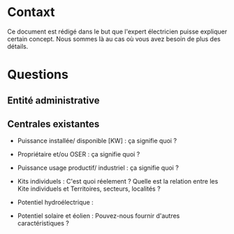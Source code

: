 # Contaxt

Ce document est rédigé dans le but que l'expert électricien puisse expliquer certain concept. Nous sommes là au cas où vous avez besoin de plus des détails.

# Questions

## Entité administrative

## Centrales existantes

- Puissance installée/ disponible [KW] : ça signifie quoi ?

- Propriétaire et/ou OSER : ça signifie quoi ?

- Puissance usage productif/ industriel : ça signifie quoi ?

- Kits individuels : C'est quoi réelement ? Quelle est la relation entre les Kite individuels et Territoires, secteurs, localités ?

- Potentiel hydroélectrique : 

- Potentiel solaire et éolien : Pouvez-nous fournir d'autres caractéristiques ?
